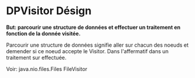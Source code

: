 # DPVisitor Désign
**But: parcourir une structure de données et effectuer un traitement en fonction de la donnée visitée.**

Parcourir une structure de données signifie aller sur chacun des noeuds et demender si ce noeud accepte le Visitor. Dans l'affermatif dans un traitement sur effectuée.

Voir: java.nio.files.Files FileVisitor
